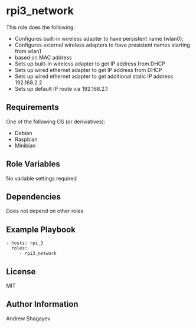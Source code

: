 rpi3_network
=========

This role does the following:

 - Configures built-in wireless adapter to have persistent name (wlan0);
 - Configures external wireless adapters to have presistent names starting from wlan1
 - based on MAC address
 - Sets up built-in wireless adapter to get IP address from DHCP
 - Sets up wired ethernet adapter to get IP address from DHCP
 - Sets up wired ethernet adapter to get additional static IP address 192.168.2.2
 - Sets up default IP route via 192.168.2.1

Requirements
------------

One of the following OS (or deriviatives):
 - Debian
 - Raspbian
 - Minibian

Role Variables
--------------

No variable settings required

Dependencies
------------

Does not depend on other roles

Example Playbook
----------------

    - hosts: rpi_3
      roles:
         - rpi3_network

License
-------

MIT

Author Information
------------------

Andrew Shagayev
